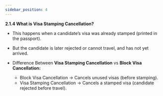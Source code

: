 ```yaml
---
sidebar_position: 4
---
```


**2.1.4 What is Visa Stamping Cancellation?**

- This happens when a candidate’s visa was already stamped (printed in the passport).
- But the candidate is later rejected or cannot travel, and has not yet arrived.

- Difference Between **Visa Stamping Cancellation** vs **Block Visa Cancellation:**
    - Block Visa Cancellation → Cancels unused visas (before stamping).
    - Visa Stamping Cancellation → Cancels a stamped visa (candidate rejected before travel).